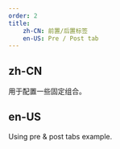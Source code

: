 ```yaml
---
order: 2
title:
    zh-CN: 前置/后置标签
    en-US: Pre / Post tab
---
```


## zh-CN

用于配置一些固定组合。

## en-US

Using pre & post tabs example.
